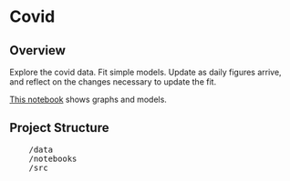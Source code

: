 # Covid
## Overview
Explore the covid data. Fit simple models. Update as daily figures arrive, and reflect on the changes necessary to update the fit.

[This notebook](notebooks/covid.ipynb) shows graphs and models.

## Project Structure

<pre>
    /data
    /notebooks
    /src
</pre>
